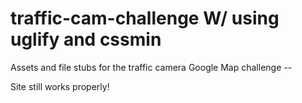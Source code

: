 traffic-cam-challenge W/ using uglify and cssmin
=====================

Assets and file stubs for the traffic camera Google Map challenge --

Site still works properly!
